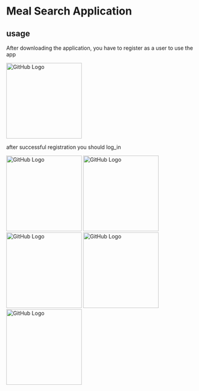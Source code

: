 # Meal Search Application

## usage
After downloading the application, you have to register as a user to use the app

<img src="https://github.com/Davitpurceladze/midtermTBC/assets/111928562/646b72f9-0dda-47fa-898f-860a96734649" alt="GitHub Logo" width="200"/>

after successful registration you should log_in

<img src="https://github.com/Davitpurceladze/midtermTBC/assets/111928562/5f026a20-7b09-4477-b568-3ff2b1e4d607" alt="GitHub Logo" width="200"/>

<img src="https://github.com/Davitpurceladze/midtermTBC/assets/111928562/d8e142eb-4f1e-40ba-b63e-cdf1030f0bfc" alt="GitHub Logo" width="200"/>
<img src="https://github.com/Davitpurceladze/midtermTBC/assets/111928562/14205768-35e9-4942-a295-ee5d72a3e55d" alt="GitHub Logo" width="200"/>
<img src="https://github.com/Davitpurceladze/midtermTBC/assets/111928562/b4b5c403-4962-4113-8217-318d5a122938" alt="GitHub Logo" width="200"/>
<img src="https://github.com/Davitpurceladze/midtermTBC/assets/111928562/e3f7461b-0a9c-4b17-84a8-2e36f96b01e8" alt="GitHub Logo" width="200"/>
